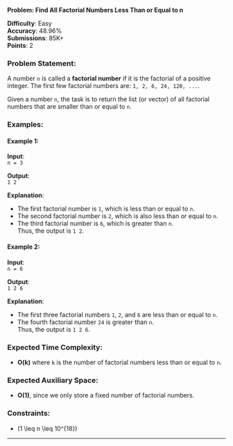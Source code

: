 **Problem: Find All Factorial Numbers Less Than or Equal to n**

**Difficulty**: Easy  
**Accuracy**: 48.96%  
**Submissions**: 85K+  
**Points**: 2

### Problem Statement:
A number `n` is called a **factorial number** if it is the factorial of a positive integer. The first few factorial numbers are: `1, 2, 6, 24, 120, ...`.

Given a number `n`, the task is to return the list (or vector) of all factorial numbers that are smaller than or equal to `n`.

### Examples:

#### Example 1:
**Input**:  
`n = 3`

**Output**:  
`1 2`

**Explanation**:  
- The first factorial number is `1`, which is less than or equal to `n`.  
- The second factorial number is `2`, which is also less than or equal to `n`.  
- The third factorial number is `6`, which is greater than `n`.  
Thus, the output is `1 2`.

#### Example 2:
**Input**:  
`n = 6`

**Output**:  
`1 2 6`

**Explanation**:  
- The first three factorial numbers `1`, `2`, and `6` are less than or equal to `n`.  
- The fourth factorial number `24` is greater than `n`.  
Thus, the output is `1 2 6`.

### Expected Time Complexity:
- **O(k)** where `k` is the number of factorial numbers less than or equal to `n`.

### Expected Auxiliary Space:
- **O(1)**, since we only store a fixed number of factorial numbers.

### Constraints:
- \(1 \leq n \leq 10^{18}\)

---
